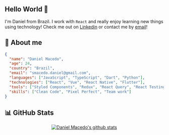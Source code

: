 ## Hello World 👋

I'm Daniel from Brazil. I work with `React` and really enjoy learning new things using technology! Check me out on [Linkedin](https://www.linkedin.com/in/macedo-daniel/) or contact me by [email](mailto:smacedo.daniel@gmail.com)!

## 👤 About me

```json
{
  "name": "Daniel Macedo",
  "age": 24,
  "country": "Brazil",
  "email": "smacedo.daniel@gmail.com",
  "languages": ["JavaScript", "TypeScript", "Dart", "Python"],
  "technologies": ["React", "Vue", "React Native", "Flutter"],
  "tools": ["Styled Components", "Redux", "React Query", "React Testing Library"],
  "skills": ["Clean Code", "Pixel Perfect", "Team work"]
}
```

## 📊 GitHub Stats

<div align="center" />

<a href="https://github.com/daniudo557" alt="link to Daniel Macedo's github page" >
  <img alt="Daniel Macedo's github stats" src="https://github-readme-stats.vercel.app/api/top-langs/?username=daniudo557&theme=midnight-purple&hide_langs_below=1" />
</a>
